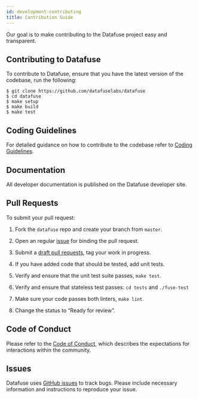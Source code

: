 ```yaml
---
id: development-contributing
title: Contribution Guide
---
```


Our goal is to make contributing to the Datafuse project easy and transparent.

## Contributing to Datafuse

To contribute to Datafuse, ensure that you have the latest version of the codebase, run the following:
```
$ git clone https://github.com/datafuselabs/datafuse
$ cd datafuse
$ make setup
$ make build
$ make test
```

## Coding Guidelines

For detailed guidance on how to contribute to the codebase refer to [Coding Guidelines](coding-guidelines.md).

## Documentation

All developer documentation is published on the Datafuse developer site. 

## Pull Requests

To submit your pull request:

1. Fork the `datafuse` repo and create your branch from `master`.
2. Open an regular [issue](https://github.com/datafuselabs/datafuse/issues/new/choose) for binding the pull request.
3. Submit a [draft pull requests](https://github.blog/2019-02-14-introducing-draft-pull-requests/), tag your work in progress.
4. If you have added code that should be tested, add unit tests.
5. Verify and ensure that the unit test suite passes, `make test`.
6. Verify and ensure that stateless test passes:
   `cd tests` and `./fuse-test`

7. Make sure your code passes both linters, `make lint`.
8. Change the status to “Ready for review”.

## Code of Conduct
Please refer to the [Code of Conduct](../policies/code-of-conduct.md), which describes the expectations for interactions within the community.

## Issues

Datafuse uses [GitHub issues](https://github.com/datafuselabs/datafuse/issues) to track bugs. Please include necessary information and instructions to reproduce your issue. 
